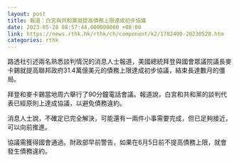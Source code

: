 ```yaml
---
layout: post
title: 報道：白宮與共和黨就提高債務上限達成初步協議
date: 2023-05-28 08:57:44.000000000 +08:00
link: https://news.rthk.hk/rthk/ch/component/k2/1702400-20230528.htm
categories: rthk
---
```


路透社引述兩名熟悉談判情況的消息人士報道，美國總統拜登與國會眾議院議長麥卡錫就提高聯邦政府31.4萬億美元的債務上限達成初步協議，結束長達數月的僵局。

拜登和麥卡錫當地周六舉行了90分鐘電話會議。報道說，白宮和共和黨的談判代表已經原則上達成協議，以避免債務違約。

消息人士說，不確定已完全解決，可能還有一兩件小事需要完成，但已足夠接近，可以向前推進。

協議需獲得國會通過。財政部早前警告，如果在6月5日前不提高債務上限，就會發生債務違約。

